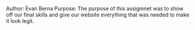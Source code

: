 Author: Evan Berna
Purpose: The purpose of this assigmnet was to show off our final skills and give our website everything that was needed to make it look legit.